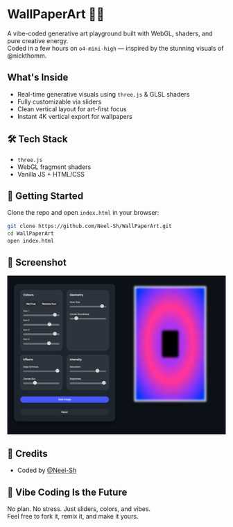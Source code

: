 # WallPaperArt 🎨✨

A vibe-coded generative art playground built with WebGL, shaders, and pure creative energy.  
Coded in a few hours on `o4-mini-high` — inspired by the stunning visuals of @nickthomm.

## What's Inside
- Real-time generative visuals using `three.js` & GLSL shaders
- Fully customizable via sliders
- Clean vertical layout for art-first focus
- Instant 4K vertical export for wallpapers

## 🛠 Tech Stack
- `three.js`
- WebGL fragment shaders
- Vanilla JS + HTML/CSS

## 🚀 Getting Started
Clone the repo and open `index.html` in your browser:
```bash
git clone https://github.com/Neel-Sh/WallPaperArt.git
cd WallPaperArt
open index.html
```

## 📸 Screenshot
![screenshot](./screenshot.png)

## 🤍 Credits 
- Coded by [@Neel-Sh](https://github.com/Neel-Sh)

## 🔮 Vibe Coding Is the Future
No plan. No stress. Just sliders, colors, and vibes.  
Feel free to fork it, remix it, and make it yours.
